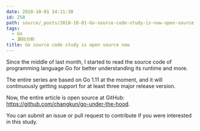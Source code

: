 ```yaml
---
date: 2018-10-01 14:11:30
id: 258
path: source/_posts/2018-10-01-Go-source-code-study-is-now-open-source.md
tags:
  - Go
  - 源码分析
title: Go source code study is open source now
---
```


Since the middle of last month, I started to read the source code of
programming language Go for better understanding its runtime and more.

The entire series are based on Go 1.11 at the moment, and it will continuously
getting support for at least three major release version.

Now, the entire article is open source at GitHub: https://github.com/changkun/go-under-the-hood.

You can submit an issue or pull request to contribute if you were interested in this study.

